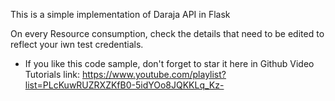 This is a simple implementation of Daraja API in Flask

On every Resource consumption, check the details that need to be edited to
reflect your iwn test credentials.

* If you like this code sample, don't forget to star it here in Github
Video Tutorials link: https://www.youtube.com/playlist?list=PLcKuwRUZRXZKfB0-5idYOo8JQKKLq_Kz-